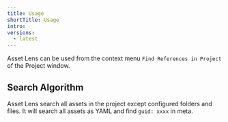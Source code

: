 ```yaml
---
title: Usage
shortTitle: Usage
intro:
versions:
  - latest
---
```


Asset Lens can be used from the context menu `Find References in Project` of the Project window.

## Search Algorithm

Asset Lens search all assets in the project except configured folders and files.
It will search all assets as YAML and find `guid: xxxx` in meta.
